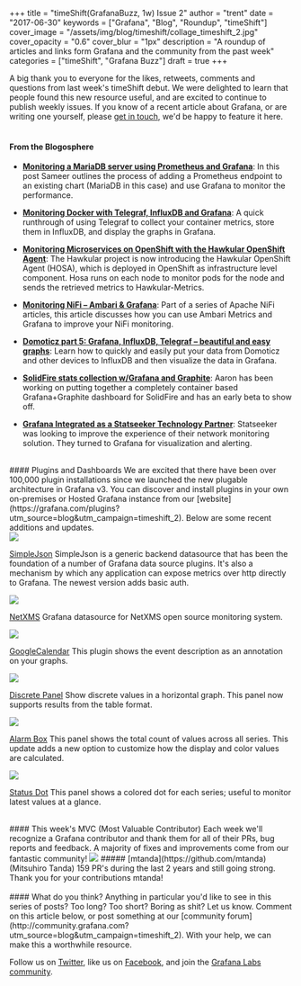 +++
title = "timeShift(GrafanaBuzz, 1w) Issue 2"
author = "trent"
date = "2017-06-30"
keywords = ["Grafana", "Blog", "Roundup", "timeShift"]
cover_image = "/assets/img/blog/timeshift/collage_timeshift_2.jpg"
cover_opacity = "0.6"
cover_blur = "1px"
description = "A roundup of articles and links form Grafana and the community from the past week"
categories = ["timeShift", "Grafana Buzz"]
draft = true
+++

A big thank you to everyone for the likes, retweets, comments and questions from last week's timeShift debut. We were delighted to learn that people found this new resource useful, and are excited to continue to publish weekly issues. If you know of a recent article about Grafana, or are writing one yourself, please [get in touch](mailto:hello@grafana.com), we'd be happy to feature it here.
<br />
<br />

#### From the Blogosphere
- [**Monitoring a MariaDB server using Prometheus and Grafana**](https://medium.com/bitnami-perspectives/monitoring-a-mariadb-server-using-prometheus-and-grafana-5ee3d1c5360e): In this post Sameer outlines the process of adding a Prometheus endpoint to an existing chart (MariaDB in this case) and use Grafana to monitor the performance.

- [**Monitoring Docker with Telegraf, InfluxDB and Grafana**](https://aperogeek.fr/monitoring-docker-with-telegraf-influxdb-and-grafana/): A quick runthrough of using Telegraf to collect your container metrics, store them in InfluxDB, and display the graphs in Grafana.

- [**Monitoring Microservices on OpenShift with the Hawkular OpenShift Agent**](http://www.hawkular.org/blog/2017/01/17/obst-hosa.html): The Hawkular project is now introducing the Hawkular OpenShift Agent (HOSA), which is deployed in OpenShift as infrastructure level component. Hosa runs on each node to monitor pods for the node and sends the retrieved metrics to Hawkular-Metrics.

- [**Monitoring NiFi – Ambari & Grafana**](https://pierrevillard.com/2017/05/16/monitoring-nifi-ambari-grafana/): Part of a series of Apache NiFi articles, this article discusses how you can use Ambari Metrics and Grafana to improve your NiFi monitoring.

- [**Domoticz part 5: Grafana, InfluxDB, Telegraf – beautiful and easy graphs**](https://blog.jokielowie.com/en/2016/11/domoticz-cz-5-grafana-influxdb-telegraf-latwe-i-piekne-wykresy/): Learn how to quickly and easily put your data from Domoticz and other devices to InfluxDB and then visualize the data in Grafana.

- [**SolidFire stats collection w/Grafana and Graphite**](http://www.jedimt.com/2017/06/solidfire-stats-collection-wgrafana-graphite/): Aaron has been working on putting together a completely container based Grafana+Graphite dashboard for SolidFire and has an early beta to show off.

- [**Grafana Integrated as a Statseeker Technology Partner**](https://statseeker.com/blog/2017/06/28/grafana-integrated-statseeker-technology-partner/): Statseeker was looking to improve the experience of their network monitoring solution. They turned to Grafana for visualization and alerting.


<br />
#### Plugins and Dashboards
We are excited that there have been over 100,000 plugin installations since we launched the new plugable architecture in Grafana v3. You can discover and install plugins in your own on-premises or Hosted Grafana instance from our [website](https://grafana.com/plugins?utm_source=blog&utm_campaign=timeshift_2). Below are some recent additions and updates.

<div class="blog-plugin">
	<img style="border-radius: 0;" src="https://grafana.com/api/plugins/grafana-simple-json-datasource/versions/1.3.3/logos/large" />
	<p>
		<a href="https://grafana.com/plugins/grafana-simple-json-datasource?utm_source=blog&utm_campaign=timeshift_2" target="_blank">SimpleJson</a> SimpleJson is a generic backend datasource that has been the foundation of a number of Grafana data source plugins. It's also a mechanism by which any application can expose metrics over http directly to Grafana. The newest version adds basic auth.
	</p>
</div>

<div class="blog-plugin">
	<img style="border-radius:0;" src="https://grafana.com/api/plugins/radensolutions-netxms-datasource/versions/1.1.0/logos/large" />
	<p>
		<a href="https://grafana.com/plugins/radensolutions-netxms-datasource?utm_source=blog&utm_campaign=timeshift_2" target="_blank">NetXMS</a> Grafana datasource for NetXMS open source monitoring system.
	</p>
</div>

<div class="blog-plugin">
	<img style="border-radius:0;" src="/assets/img/blog/timeshift/icon_google_cal.png" />
	<p>
		<a href="https://grafana.com/plugins/mtanda-google-calendar-datasource?utm_source=blog&utm_campaign=timeshift_2" target="_blank">GoogleCalendar</a> This plugin shows the event description as an annotation on your graphs.
	</p>
</div>


<div class="blog-plugin">
	<img src="https://grafana.com/api/plugins/natel-discrete-panel/versions/0.0.5/logos/large" />
	<p>
		<a href="https://grafana.com/plugins/natel-discrete-panel?utm_source=blog&utm_campaign=timeshift_2" target="_blank">Discrete Panel</a> Show discrete values in a horizontal graph. This panel now supports results from the table format.
	</p>
</div>

<div class="blog-plugin">
	<img src="https://grafana.com/api/plugins/btplc-alarm-box-panel/versions/0.1.1/logos/large" />
	<p>
		<a href="https://grafana.com/plugins/btplc-alarm-box-panel?utm_source=blog&utm_campaign=timeshift_2" target="_blank">Alarm Box</a> This panel shows the total count of values across all series. This update adds a new option to customize how the display and color values are calculated.
	</p>
</div>

<div class="blog-plugin">
	<img src="https://grafana.com/api/plugins/btplc-alarm-box-panel/versions/0.1.1/logos/large" />
	<p>
		<a href="https://grafana.com/plugins/btplc-status-dot-panel?utm_source=blog&utm_campaign=timeshift_2" target="_blank">Status Dot</a> This panel shows a colored dot for each series; useful to monitor  latest values at a glance.
	</p>
</div>

<br />
#### This week's MVC (Most Valuable Contributor)
Each week we'll recognize a Grafana contributor and thank them for all of their PRs, bug reports and feedback. A majority of fixes and improvements come from our fantastic community!

<img class="mvc" src="https://avatars3.githubusercontent.com/u/224552" />
##### [mtanda](https://github.com/mtanda) (Mitsuhiro Tanda)
159 PR's during the last 2 years and still going strong. Thank you for your contributions mtanda!

<br />
<br />
#### What do you think?
Anything in particular you'd like to see in this series of posts? Too long? Too short? Boring as shit? Let us know. Comment on this article below, or post something at our [community forum](http://community.grafana.com?utm_source=blog&utm_campaign=timeshift_2). With your help, we can make this a worthwhile resource.

Follow us on [Twitter](http://twitter.com/grafana), like us on [Facebook](http://facebook.com/grafana), and join the [Grafana Labs community](http://grafana.com/signup?utm_source=blog&utm_campaign=timeshift_2).